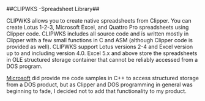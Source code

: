 ##CLIPWKS -Spreadsheet Library##

CLIPWKS allows you to create native spreadsheets from Clipper. You can create Lotus 1-2-3, Microsoft Excel, and Quattro Pro 
spreadsheets using Clipper code. CLIPWKS includes all source code and is written mostly in Clipper with a few small functions 
in C and ASM (although Clipper code is provided as well). CLIPWKS support Lotus versions 2-4 and Excel version up to and 
including version 4.0. Excel 5.x and above store the spreadsheets in OLE structured storage container that cannot be reliably 
accessed from a DOS program.

[Microsoft](http:www.microsoft.com) did provide me code samples in C++ to access structured storage from a DOS product, but as Clipper and DOS 
programming in general was beginning to fade, I decided not to add that functionality to my product.
